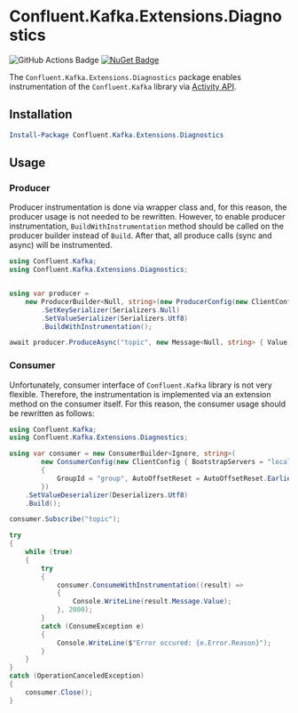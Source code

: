 # Confluent.Kafka.Extensions.Diagnostics

![GitHub Actions Badge](https://github.com/vhatsura/confluent-kafka-extensions-diagnostics/actions/workflows/continuous.integration.yml/badge.svg)
[![NuGet Badge](https://buildstats.info/nuget/Confluent.Kafka.Extensions.Diagnostics)](https://www.nuget.org/packages/Confluent.Kafka.Extensions.Diagnostics/)

The `Confluent.Kafka.Extensions.Diagnostics` package enables instrumentation of the `Confluent.Kafka` library
via [Activity API](https://docs.microsoft.com/en-us/dotnet/core/diagnostics/distributed-tracing-instrumentation-walkthroughs).

## Installation

```powershell
Install-Package Confluent.Kafka.Extensions.Diagnostics
```

## Usage

### Producer

Producer instrumentation is done via wrapper class and, for this reason, the producer usage is not needed to be rewritten. However,
to enable producer instrumentation, `BuildWithInstrumentation` method should be called on the producer builder instead of `Build`.
After that, all produce calls (sync and async) will be instrumented.

```csharp
using Confluent.Kafka;
using Confluent.Kafka.Extensions.Diagnostics;


using var producer =
    new ProducerBuilder<Null, string>(new ProducerConfig(new ClientConfig { BootstrapServers = "localhost:9092" }))
        .SetKeySerializer(Serializers.Null)
        .SetValueSerializer(Serializers.Utf8)
        .BuildWithInstrumentation();

await producer.ProduceAsync("topic", new Message<Null, string> { Value = "Hello World!" });

```

### Consumer

Unfortunately, consumer interface of `Confluent.Kafka` library is not very flexible. Therefore, the instrumentation is implemented
via an extension method on the consumer itself. For this reason, the consumer usage should be rewritten as follows:

```csharp
using Confluent.Kafka;
using Confluent.Kafka.Extensions.Diagnostics;

using var consumer = new ConsumerBuilder<Ignore, string>(
        new ConsumerConfig(new ClientConfig { BootstrapServers = "localhost:9092" })
        {
            GroupId = "group", AutoOffsetReset = AutoOffsetReset.Earliest
        })
    .SetValueDeserializer(Deserializers.Utf8)
    .Build();

consumer.Subscribe("topic");

try
{
    while (true)
    {
        try
        {
            consumer.ConsumeWithInstrumentation((result) =>
            {
                Console.WriteLine(result.Message.Value);
            }, 2000);
        }
        catch (ConsumeException e)
        {
            Console.WriteLine($"Error occured: {e.Error.Reason}");
        }
    }
}
catch (OperationCanceledException)
{
    consumer.Close();
}
```
